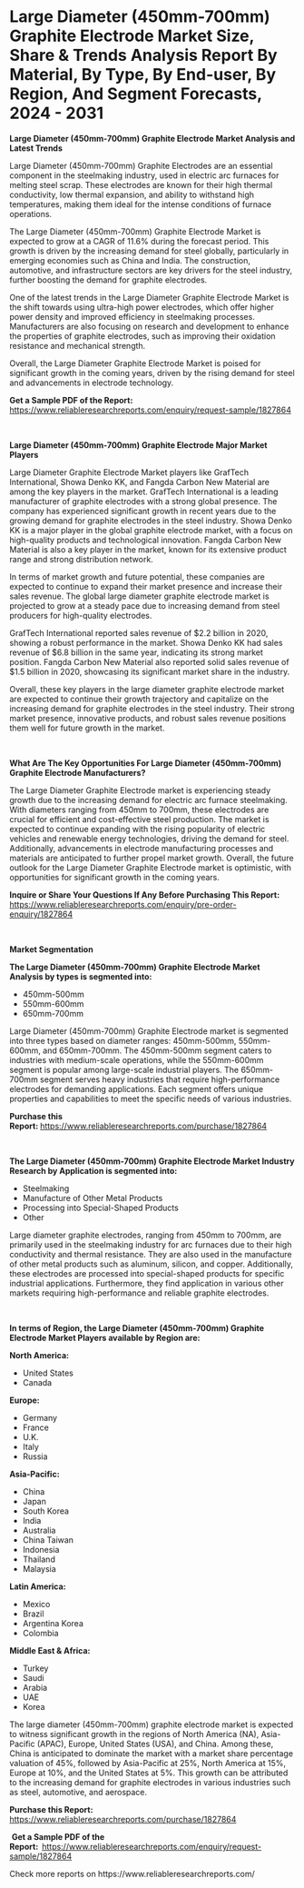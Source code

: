 <p><h1>Large Diameter (450mm-700mm) Graphite Electrode Market Size, Share & Trends Analysis Report By Material, By Type, By End-user, By Region, And Segment Forecasts, 2024 - 2031</h1></p><p><strong>Large Diameter (450mm-700mm) Graphite Electrode Market Analysis and Latest Trends</strong></p>
<p><p>Large Diameter (450mm-700mm) Graphite Electrodes are an essential component in the steelmaking industry, used in electric arc furnaces for melting steel scrap. These electrodes are known for their high thermal conductivity, low thermal expansion, and ability to withstand high temperatures, making them ideal for the intense conditions of furnace operations.</p><p>The Large Diameter (450mm-700mm) Graphite Electrode Market is expected to grow at a CAGR of 11.6% during the forecast period. This growth is driven by the increasing demand for steel globally, particularly in emerging economies such as China and India. The construction, automotive, and infrastructure sectors are key drivers for the steel industry, further boosting the demand for graphite electrodes.</p><p>One of the latest trends in the Large Diameter Graphite Electrode Market is the shift towards using ultra-high power electrodes, which offer higher power density and improved efficiency in steelmaking processes. Manufacturers are also focusing on research and development to enhance the properties of graphite electrodes, such as improving their oxidation resistance and mechanical strength.</p><p>Overall, the Large Diameter Graphite Electrode Market is poised for significant growth in the coming years, driven by the rising demand for steel and advancements in electrode technology.</p></p>
<p><strong>Get a Sample PDF of the Report:&nbsp;</strong> <a href="https://www.reliableresearchreports.com/enquiry/request-sample/1827864">https://www.reliableresearchreports.com/enquiry/request-sample/1827864</a></p>
<p>&nbsp;</p>
<p><strong>Large Diameter (450mm-700mm) Graphite Electrode Major Market Players</strong></p>
<p><p>Large Diameter Graphite Electrode Market players like GrafTech International, Showa Denko KK, and Fangda Carbon New Material are among the key players in the market. GrafTech International is a leading manufacturer of graphite electrodes with a strong global presence. The company has experienced significant growth in recent years due to the growing demand for graphite electrodes in the steel industry. Showa Denko KK is a major player in the global graphite electrode market, with a focus on high-quality products and technological innovation. Fangda Carbon New Material is also a key player in the market, known for its extensive product range and strong distribution network.</p><p>In terms of market growth and future potential, these companies are expected to continue to expand their market presence and increase their sales revenue. The global large diameter graphite electrode market is projected to grow at a steady pace due to increasing demand from steel producers for high-quality electrodes.</p><p>GrafTech International reported sales revenue of $2.2 billion in 2020, showing a robust performance in the market. Showa Denko KK had sales revenue of $6.8 billion in the same year, indicating its strong market position. Fangda Carbon New Material also reported solid sales revenue of $1.5 billion in 2020, showcasing its significant market share in the industry.</p><p>Overall, these key players in the large diameter graphite electrode market are expected to continue their growth trajectory and capitalize on the increasing demand for graphite electrodes in the steel industry. Their strong market presence, innovative products, and robust sales revenue positions them well for future growth in the market.</p></p>
<p>&nbsp;</p>
<p><strong>What Are The Key Opportunities For Large Diameter (450mm-700mm) Graphite Electrode Manufacturers?</strong></p>
<p><p>The Large Diameter Graphite Electrode market is experiencing steady growth due to the increasing demand for electric arc furnace steelmaking. With diameters ranging from 450mm to 700mm, these electrodes are crucial for efficient and cost-effective steel production. The market is expected to continue expanding with the rising popularity of electric vehicles and renewable energy technologies, driving the demand for steel. Additionally, advancements in electrode manufacturing processes and materials are anticipated to further propel market growth. Overall, the future outlook for the Large Diameter Graphite Electrode market is optimistic, with opportunities for significant growth in the coming years.</p></p>
<p><strong>Inquire or Share Your Questions If Any Before Purchasing This Report:</strong> <a href="https://www.reliableresearchreports.com/enquiry/pre-order-enquiry/1827864">https://www.reliableresearchreports.com/enquiry/pre-order-enquiry/1827864</a></p>
<p>&nbsp;</p>
<p><strong>Market Segmentation</strong></p>
<p><strong>The Large Diameter (450mm-700mm) Graphite Electrode Market Analysis by types is segmented into:</strong></p>
<p><ul><li>450mm-500mm</li><li>550mm-600mm</li><li>650mm-700mm</li></ul></p>
<p><p>Large Diameter (450mm-700mm) Graphite Electrode market is segmented into three types based on diameter ranges: 450mm-500mm, 550mm-600mm, and 650mm-700mm. The 450mm-500mm segment caters to industries with medium-scale operations, while the 550mm-600mm segment is popular among large-scale industrial players. The 650mm-700mm segment serves heavy industries that require high-performance electrodes for demanding applications. Each segment offers unique properties and capabilities to meet the specific needs of various industries.</p></p>
<p><strong>Purchase this Report:&nbsp;</strong><a href="https://www.reliableresearchreports.com/purchase/1827864">https://www.reliableresearchreports.com/purchase/1827864</a></p>
<p>&nbsp;</p>
<p><strong>The Large Diameter (450mm-700mm) Graphite Electrode Market Industry Research by Application is segmented into:</strong></p>
<p><ul><li>Steelmaking</li><li>Manufacture of Other Metal Products</li><li>Processing into Special-Shaped Products</li><li>Other</li></ul></p>
<p><p>Large diameter graphite electrodes, ranging from 450mm to 700mm, are primarily used in the steelmaking industry for arc furnaces due to their high conductivity and thermal resistance. They are also used in the manufacture of other metal products such as aluminum, silicon, and copper. Additionally, these electrodes are processed into special-shaped products for specific industrial applications. Furthermore, they find application in various other markets requiring high-performance and reliable graphite electrodes.</p></p>
<p>&nbsp;</p>
<p><strong>In terms of Region, the Large Diameter (450mm-700mm) Graphite Electrode Market Players available by Region are:</strong></p>
<p>
    <p> <strong> North America: </strong>
        <ul>
            <li>United States</li>
            <li>Canada</li>
        </ul>
        </p> 
    <p> <strong> Europe: </strong>
        <ul>
            <li>Germany</li>
            <li>France</li>
            <li>U.K.</li>
            <li>Italy</li>
            <li>Russia</li>
        </ul>
        </p> 
    <p> <strong> Asia-Pacific: </strong>
        <ul>
            <li>China</li>
            <li>Japan</li>
            <li>South Korea</li>
            <li>India</li>
            <li>Australia</li>
            <li>China Taiwan</li>
            <li>Indonesia</li>
            <li>Thailand</li>
            <li>Malaysia</li>
        </ul>
        </p> 
    <p> <strong> Latin America: </strong>
        <ul>
            <li>Mexico</li>
            <li>Brazil</li>
            <li>Argentina Korea</li>
            <li>Colombia</li>
        </ul>
        </p> 
    <p> <strong> Middle East & Africa: </strong>
        <ul>
            <li>Turkey</li>
            <li>Saudi</li>
            <li>Arabia</li>
            <li>UAE</li>
            <li>Korea</li>
        </ul>
    </p>
    </p>
<p><p>The large diameter (450mm-700mm) graphite electrode market is expected to witness significant growth in the regions of North America (NA), Asia-Pacific (APAC), Europe, United States (USA), and China. Among these, China is anticipated to dominate the market with a market share percentage valuation of 45%, followed by Asia-Pacific at 25%, North America at 15%, Europe at 10%, and the United States at 5%. This growth can be attributed to the increasing demand for graphite electrodes in various industries such as steel, automotive, and aerospace.</p></p>
<p><strong>Purchase this Report: </strong><a href="https://www.reliableresearchreports.com/purchase/1827864">https://www.reliableresearchreports.com/purchase/1827864</a></p>
<p>&nbsp;<strong>Get a Sample PDF of the Report:&nbsp;&nbsp;</strong><a href="https://www.reliableresearchreports.com/enquiry/request-sample/1827864">https://www.reliableresearchreports.com/enquiry/request-sample/1827864</a></p>
<p><strong></strong></p>
<p>Check more reports on https://www.reliableresearchreports.com/</p>
